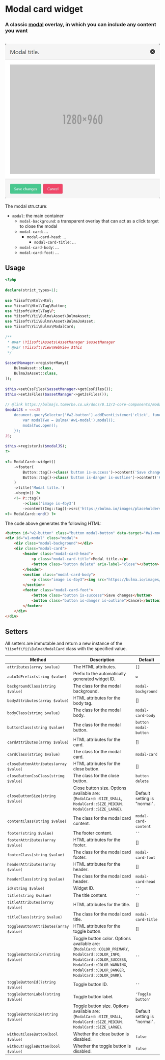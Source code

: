 # Modal card widget

### A classic [modal](https://bulma.io/documentation/components/modal/) overlay, in which you can include any content you want

<p align="center">
    </br>
    <img src="images/modal_card.png">
</p>

The modal structure:
- `modal`: the main container
    - `modal-background`: a transparent overlay that can act as a click target to close the modal
    - `modal-card`: ...
        - `modal-card-head`: ...
            - `modal-card-title`: ...
    - `modal-card-body`: ...
    - `modal-card-foot`: ...

## Usage

```php
<?php

declare(strict_types=1);

use Yiisoft\Html\Html;
use Yiisoft\Html\Tag\Button;
use Yiisoft\Html\Tag\P;
use Yiisoft\Yii\Bulma\Asset\BulmaAsset;
use Yiisoft\Yii\Bulma\Asset\BulmaJsAsset;
use Yiisoft\Yii\Bulma\ModalCard;

/**
 * @var \Yiisoft\Assets\AssetManager $assetManager
 * @var \Yiisoft\View\WebView $this
 */

$assetManager->registerMany([
    BulmaAsset::class,
    BulmaJsAsset::class,
]);

$this->setCssFiles($assetManager->getCssFiles());
$this->setJsFiles($assetManager->getJsFiles());

// @link https://bulmajs.tomerbe.co.uk/docs/0.12/2-core-components/modal/
$modalJS = <<<JS
    document.querySelector('#w2-button').addEventListener('click', function(e) {
        var modalTwo = Bulma('#w1-modal').modal();
        modalTwo.open();
    });
JS;

$this->registerJs($modalJS);
?>

<?= ModalCard::widget()
    ->footer(
        Button::tag()->class('button is-success')->content('Save changes') .
        Button::tag()->class('button is-danger is-outline')->content('Cancel')
    )
    ->title('Modal title.')
    ->begin() ?>
    <?= P::tag()
        ->class('image is-4by3')
        ->content(Img::tag()->src('https://bulma.io/images/placeholders/1280x960.png')) ?>
<?= ModalCard::end() ?>
```

The code above generates the following HTML:

```html
<button id="w2-button" class="button modal-button" data-target="#w1-modal" aria-haspopup="true">Toggle button</button>
<div id="w1-modal" class="modal">
    <div class="modal-background"></div>
    <div class="modal-card">
        <header class="modal-card-head">
            <p class="modal-card-title">Modal title.</p>
            <button class="button delete" aria-label="close"></button>
        </header>
        <section class="modal-card-body">
            <p class="image is-4by3"><img src="https://bulma.io/images/placeholders/1280x960.png"></p>
        </section>
        <footer class="modal-card-foot">
            <button class="button is-success">Save changes</button>
            <button class="button is-danger is-outline">Cancel</button>
        </footer>
    </div>
</div>
```

## Setters

All setters are immutable and return a new instance of the `Yiisoft\Yii\Bulma\ModalCard` class with the specified value.

Method | Description | Default
-------|-------------|---------
`attributes(array $value)` | The HTML attributes. | `[]`
`autoIdPrefix(string $value)` | Prefix to the automatically generated widget ID. | `w`
`backgroundClass(string $value)` | The class for the modal background. | `modal-background`
`bodyAttributes(array $value)` | HTML attributes for the body tag.| []
`bodyClass(string $value)` | The class for the modal body. | `modal-card-body`
`buttonClass(string $value)` | The class for the modal button. | `button modal-button`
`cardAttributes(array $value)` | HTML attributes for the card. | []
`cardClass(string $value)` | The class for the modal card. | `modal-card`
`closeButtonAttributes(array $value)` | HTML attributes for the close button. | []
`closeButtonCssClass(string $value)` | The class for the close button. | `button delete`
`closeButtonSize(string $value)` | Сlose button size. Options available are: (`ModalCard::SIZE_SMALL`, `ModalCard::SIZE_MEDIUM`, `ModalCard::SIZE_LARGE`). | Default setting is "normal".
`contentClass(string $value)` | The class for the modal card content. | `modal-card-content`
`footer(string $value)` | The footer content. | `''`
`footerAttributes(array $value)` | HTML attributes for the footer. | []
`footerClass(string $value)` | The class for the modal card footer. | `modal-card-foot`
`headerAttributes(array $value)` | HTML attributes for the header. | []
`headerClass(string $value)` | The class for the modal card header. | `modal-card-head`
`id(string $value)` | Widget ID. | `''`
`title(string $value)` | The title content. | `''`
`titleAttributes(array $value)` | HTML attributes for the title. | []
`titleClass(string $value)` | The class for the modal card title. | `modal-card-title`
`toggleButtonAttributes(array $value)` | HTML attributes for the toggle button. | []
`toggleButtonColor(string $value)` | Toggle button color. Options available are: (`ModalCard::COLOR_PRIMARY`, `ModalCard::COLOR_INFO`, `ModalCard::COLOR_SUCCESS`, `ModalCard::COLOR_WARNING`, `ModalCard::COLOR_DANGER`, `ModalCard::COLOR_DARK`). | `''`
`toggleButtonId(?string $value)` | Toggle button ID. | `''`
`toggleButtonLabel(string $value)` | Toggle button label. | `'Toggle button'`
`toggleButtonSize(string $value)` | Toggle button size. Options available are: (`ModalCard::SIZE_SMALL`, `ModalCard::SIZE_MEDIUM`, `ModalCard::SIZE_LARGE`). | Default setting is "normal".
`withoutCloseButton(bool $value)` | Whether the close button is disabled. | `false`
`withoutToggleButton(bool $value)` | Whether the toggle button is disabled. | `false`

